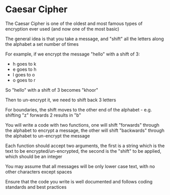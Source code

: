 # Caesar Cipher

The Caesar Cipher is one of the oldest and most famous types of encryption ever used (and now one of the most basic)

The general idea is that you take a message, and "shift" all the letters along the alphabet a set number of times

For example, if we encrypt the message "hello" with a shift of 3:

* h goes to k
* e goes to h
* l goes to o
* o goes to r

So "hello" with a shift of 3 becomes "khoor"

Then to un-encrypt it, we need to shift back 3 letters

For boundaries, the shift moves to the other end of the alphabet - e.g. shifting "z" forwards 2 results in "b"

You will write a code with two functions, one will shift "forwards" through the alphabet to encrypt a message, the other will shift "backwards" through the alphabet to un-encrypt the message

Each function should accept two arguments, the first is a string which is the text to be encrypted/un-encrypted, the second is the "shift" to be applied, which should be an integer

You may assume that all messages will be only lower case text, with no other characters except spaces

Ensure that the code you write is well documented and follows coding standards and best practices
